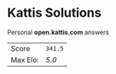 
# Kattis Solutions

Personal **open.kattis.com** answers

| | |
|-|-|
|Score| `341.5`|
|Max Elo:| *5.0* |
